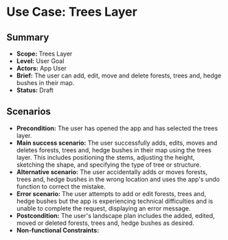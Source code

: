 # Use Case: Trees Layer

## Summary

- **Scope:** Trees Layer
- **Level:** User Goal
- **Actors:** App User
- **Brief:** The user can add, edit, move and delete forests, trees and, hedge bushes in their map.
- **Status:** Draft

## Scenarios

- **Precondition:**
  The user has opened the app and has selected the trees layer.
- **Main success scenario:**
  The user successfully adds, edits, moves and deletes forests, trees and, hedge bushes in their map using the trees layer.
  This includes positioning the stems, adjusting the height, sketching the shape, and specifying the type of tree or structure.
- **Alternative scenario:**
  The user accidentally adds or moves forests, trees and, hedge bushes in the wrong location and uses the app's undo function to correct the mistake.
- **Error scenario:**
  The user attempts to add or edit forests, trees and, hedge bushes but the app is experiencing technical difficulties and is unable to complete the request, displaying an error message.
- **Postcondition:**
  The user's landscape plan includes the added, edited, moved or deleted forests, trees and, hedge bushes as desired.
- **Non-functional Constraints:**
